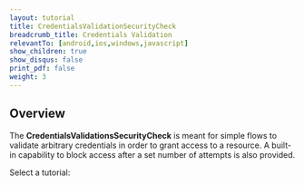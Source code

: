 ```yaml
---
layout: tutorial
title: CredentialsValidationSecurityCheck
breadcrumb_title: Credentials Validation
relevantTo: [android,ios,windows,javascript]
show_children: true
show_disqus: false
print_pdf: false
weight: 3
---
```

## Overview
The **CredentialsValidationsSecurityCheck** is meant for simple flows to validate arbitrary credentials in order to grant access to a resource. A built-in capability to block access after a set number of attempts is also provided.

Select a tutorial:

